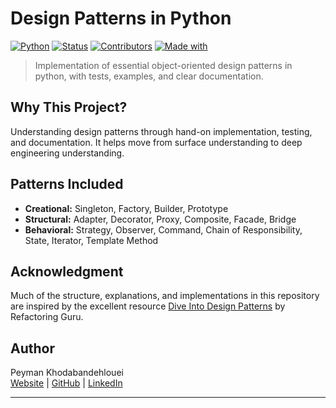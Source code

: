 # Design Patterns in Python
[![Python](https://img.shields.io/badge/Python-3.11-3776ab.svg?logo=python&logoColor=white)](https://python.org)
[![Status](https://img.shields.io/badge/Status-Active-brightgreen.svg)]()
[![Contributors](https://img.shields.io/badge/Contributors-Welcome-orange.svg)](CONTRIBUTING.md)
[![Made with](https://img.shields.io/badge/Made%20with-❤️-red.svg)]()

> Implementation of essential object-oriented design patterns in python, with tests, examples, and clear documentation.

## Why This Project?
Understanding design patterns through hand-on implementation, testing, and documentation. It helps move from surface understanding to deep engineering understanding.

## Patterns Included
- **Creational:** Singleton, Factory, Builder, Prototype
- **Structural:** Adapter, Decorator, Proxy, Composite, Facade, Bridge
- **Behavioral:** Strategy, Observer, Command, Chain of Responsibility, State, Iterator, Template Method

## Acknowledgment
Much of the structure, explanations, and implementations in this repository are inspired by the excellent resource [Dive Into Design Patterns](https://refactoring.guru/design-patterns/book) by Refactoring Guru.


## Author

Peyman Khodabandehlouei  
[Website](https://peymankh.dev) | [GitHub](https://github.com/PeymanKh) | [LinkedIn](https://www.linkedin.com/in/peyman-khodabandehlouei/)

---
